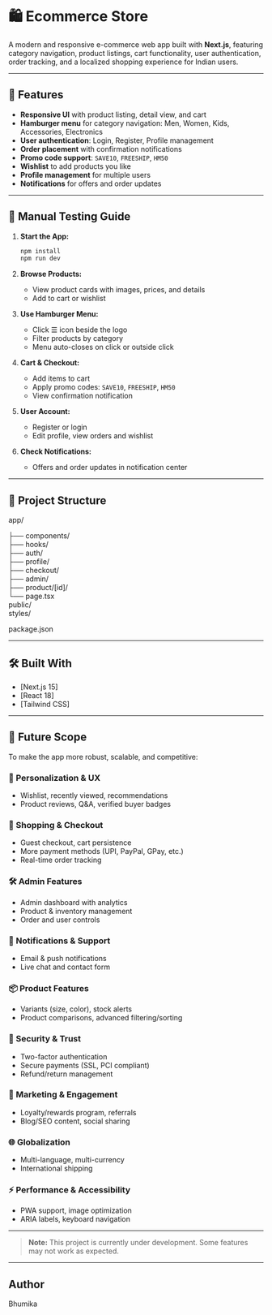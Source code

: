 # 🛍️ Ecommerce Store

A modern and responsive e-commerce web app built with **Next.js**, featuring category navigation, product listings, cart functionality, user authentication, order tracking, and a localized shopping experience for Indian users.

---

## 🚀 Features

- **Responsive UI** with product listing, detail view, and cart
- **Hamburger menu** for category navigation: Men, Women, Kids, Accessories, Electronics
- **User authentication**: Login, Register, Profile management
- **Order placement** with confirmation notifications
- **Promo code support**: `SAVE10`, `FREESHIP`, `HM50`
- **Wishlist** to add products you like
- **Profile management** for multiple users
- **Notifications** for offers and order updates

---

## 🧪 Manual Testing Guide

1. **Start the App:**
   ```bash
   npm install
   npm run dev


2. **Browse Products:**

   * View product cards with images, prices, and details
   * Add to cart or wishlist

3. **Use Hamburger Menu:**

   * Click ☰ icon beside the logo
   * Filter products by category
   * Menu auto-closes on click or outside click

4. **Cart & Checkout:**

   * Add items to cart
   * Apply promo codes: `SAVE10`, `FREESHIP`, `HM50`
   * View confirmation notification

5. **User Account:**

   * Register or login
   * Edit profile, view orders and wishlist

6. **Check Notifications:**

   * Offers and order updates in notification center

---

## 📁 Project Structure

app/

   ├── components/       
   ├── hooks/            
   ├── auth/           
   ├── profile/          
   ├── checkout/         
   ├── admin/            
   ├── product/[id]/     
   └── page.tsx         
public/              
styles/              

package.json


---

## 🛠️ Built With

* [Next.js 15]
* [React 18]
* [Tailwind CSS]

---

## 🔮 Future Scope

To make the app more robust, scalable, and competitive:

### 🧠 Personalization & UX

* Wishlist, recently viewed, recommendations
* Product reviews, Q\&A, verified buyer badges

### 🛒 Shopping & Checkout

* Guest checkout, cart persistence
* More payment methods (UPI, PayPal, GPay, etc.)
* Real-time order tracking

### 🛠️ Admin Features

* Admin dashboard with analytics
* Product & inventory management
* Order and user controls

### 🔔 Notifications & Support

* Email & push notifications
* Live chat and contact form

### 📦 Product Features

* Variants (size, color), stock alerts
* Product comparisons, advanced filtering/sorting

### 🔐 Security & Trust

* Two-factor authentication
* Secure payments (SSL, PCI compliant)
* Refund/return management

### 📣 Marketing & Engagement

* Loyalty/rewards program, referrals
* Blog/SEO content, social sharing

### 🌐 Globalization

* Multi-language, multi-currency
* International shipping

### ⚡ Performance & Accessibility

* PWA support, image optimization
* ARIA labels, keyboard navigation

---
> **Note:** This project is currently under development. Some features may not work as expected.
---


## Author

Bhumika
